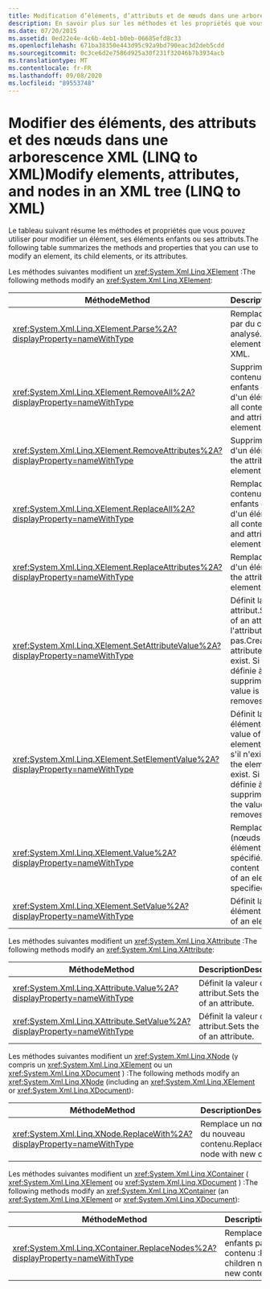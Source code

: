 ```yaml
---
title: Modification d’éléments, d’attributs et de nœuds dans une arborescence XML
description: En savoir plus sur les méthodes et les propriétés que vous pouvez utiliser pour modifier un élément, ses nœuds enfants ou ses attributs.
ms.date: 07/20/2015
ms.assetid: 0ed22e4e-4c6b-4eb1-b0eb-06685efd8c33
ms.openlocfilehash: 671ba38350e443d95c92a9bd790eac3d2deb5cdd
ms.sourcegitcommit: 0c3ce6d2e7586d925a30f231f32046b7b3934acb
ms.translationtype: MT
ms.contentlocale: fr-FR
ms.lasthandoff: 09/08/2020
ms.locfileid: "89553748"
---
```

# <a name="modify-elements-attributes-and-nodes-in-an-xml-tree-linq-to-xml"></a><span data-ttu-id="baecb-103">Modifier des éléments, des attributs et des nœuds dans une arborescence XML (LINQ to XML)</span><span class="sxs-lookup"><span data-stu-id="baecb-103">Modify elements, attributes, and nodes in an XML tree (LINQ to XML)</span></span>

<span data-ttu-id="baecb-104">Le tableau suivant résume les méthodes et propriétés que vous pouvez utiliser pour modifier un élément, ses éléments enfants ou ses attributs.</span><span class="sxs-lookup"><span data-stu-id="baecb-104">The following table summarizes the methods and properties that you can use to modify an element, its child elements, or its attributes.</span></span>

<span data-ttu-id="baecb-105">Les méthodes suivantes modifient un <xref:System.Xml.Linq.XElement> :</span><span class="sxs-lookup"><span data-stu-id="baecb-105">The following methods modify an <xref:System.Xml.Linq.XElement>:</span></span>

|<span data-ttu-id="baecb-106">Méthode</span><span class="sxs-lookup"><span data-stu-id="baecb-106">Method</span></span>|<span data-ttu-id="baecb-107">Description</span><span class="sxs-lookup"><span data-stu-id="baecb-107">Description</span></span>|
|------------|-----------------|
|<xref:System.Xml.Linq.XElement.Parse%2A?displayProperty=nameWithType>|<span data-ttu-id="baecb-108">Remplace un élément par du code XML analysé.</span><span class="sxs-lookup"><span data-stu-id="baecb-108">Replaces an element with parsed XML.</span></span>|
|<xref:System.Xml.Linq.XElement.RemoveAll%2A?displayProperty=nameWithType>|<span data-ttu-id="baecb-109">Supprime tout le contenu (nœuds enfants et attributs) d'un élément.</span><span class="sxs-lookup"><span data-stu-id="baecb-109">Removes all content (child nodes and attributes) of an element.</span></span>|
|<xref:System.Xml.Linq.XElement.RemoveAttributes%2A?displayProperty=nameWithType>|<span data-ttu-id="baecb-110">Supprime les attributs d'un élément.</span><span class="sxs-lookup"><span data-stu-id="baecb-110">Removes the attributes of an element.</span></span>|
|<xref:System.Xml.Linq.XElement.ReplaceAll%2A?displayProperty=nameWithType>|<span data-ttu-id="baecb-111">Remplace tout le contenu (nœuds enfants et attributs) d'un élément.</span><span class="sxs-lookup"><span data-stu-id="baecb-111">Replaces all content (child nodes and attributes) of an element.</span></span>|
|<xref:System.Xml.Linq.XElement.ReplaceAttributes%2A?displayProperty=nameWithType>|<span data-ttu-id="baecb-112">Remplace les attributs d'un élément.</span><span class="sxs-lookup"><span data-stu-id="baecb-112">Replaces the attributes of an element.</span></span>|
|<xref:System.Xml.Linq.XElement.SetAttributeValue%2A?displayProperty=nameWithType>|<span data-ttu-id="baecb-113">Définit la valeur d'un attribut.</span><span class="sxs-lookup"><span data-stu-id="baecb-113">Sets the value of an attribute.</span></span> <span data-ttu-id="baecb-114">Crée l'attribut s'il n'existe pas.</span><span class="sxs-lookup"><span data-stu-id="baecb-114">Creates the attribute if it doesn't exist.</span></span> <span data-ttu-id="baecb-115">Si la valeur est définie à `null`, supprime l'attribut.</span><span class="sxs-lookup"><span data-stu-id="baecb-115">If the value is set to `null`, removes the attribute.</span></span>|
|<xref:System.Xml.Linq.XElement.SetElementValue%2A?displayProperty=nameWithType>|<span data-ttu-id="baecb-116">Définit la valeur d'un élément enfant.</span><span class="sxs-lookup"><span data-stu-id="baecb-116">Sets the value of a child element.</span></span> <span data-ttu-id="baecb-117">Crée l'élément s'il n'existe pas.</span><span class="sxs-lookup"><span data-stu-id="baecb-117">Creates the element if it doesn't exist.</span></span> <span data-ttu-id="baecb-118">Si la valeur est définie à `null`, supprime l'élément.</span><span class="sxs-lookup"><span data-stu-id="baecb-118">If the value is set to `null`, removes the element.</span></span>|
|<xref:System.Xml.Linq.XElement.Value%2A?displayProperty=nameWithType>|<span data-ttu-id="baecb-119">Remplace le contenu (nœuds enfants) d'un élément par le texte spécifié.</span><span class="sxs-lookup"><span data-stu-id="baecb-119">Replaces the content (child nodes) of an element with the specified text.</span></span>|
|<xref:System.Xml.Linq.XElement.SetValue%2A?displayProperty=nameWithType>|<span data-ttu-id="baecb-120">Définit la valeur d'un élément.</span><span class="sxs-lookup"><span data-stu-id="baecb-120">Sets the value of an element.</span></span>|

<span data-ttu-id="baecb-121">Les méthodes suivantes modifient un <xref:System.Xml.Linq.XAttribute> :</span><span class="sxs-lookup"><span data-stu-id="baecb-121">The following methods modify an <xref:System.Xml.Linq.XAttribute>:</span></span>

|<span data-ttu-id="baecb-122">Méthode</span><span class="sxs-lookup"><span data-stu-id="baecb-122">Method</span></span>|<span data-ttu-id="baecb-123">Description</span><span class="sxs-lookup"><span data-stu-id="baecb-123">Description</span></span>|
|------------|-----------------|
|<xref:System.Xml.Linq.XAttribute.Value%2A?displayProperty=nameWithType>|<span data-ttu-id="baecb-124">Définit la valeur d'un attribut.</span><span class="sxs-lookup"><span data-stu-id="baecb-124">Sets the value of an attribute.</span></span>|
|<xref:System.Xml.Linq.XAttribute.SetValue%2A?displayProperty=nameWithType>|<span data-ttu-id="baecb-125">Définit la valeur d'un attribut.</span><span class="sxs-lookup"><span data-stu-id="baecb-125">Sets the value of an attribute.</span></span>|

 <span data-ttu-id="baecb-126">Les méthodes suivantes modifient un <xref:System.Xml.Linq.XNode> (y compris un <xref:System.Xml.Linq.XElement> ou un <xref:System.Xml.Linq.XDocument> ) :</span><span class="sxs-lookup"><span data-stu-id="baecb-126">The following methods modify an <xref:System.Xml.Linq.XNode> (including an <xref:System.Xml.Linq.XElement> or <xref:System.Xml.Linq.XDocument>):</span></span>

|<span data-ttu-id="baecb-127">Méthode</span><span class="sxs-lookup"><span data-stu-id="baecb-127">Method</span></span>|<span data-ttu-id="baecb-128">Description</span><span class="sxs-lookup"><span data-stu-id="baecb-128">Description</span></span>|
|------------|-----------------|
|<xref:System.Xml.Linq.XNode.ReplaceWith%2A?displayProperty=nameWithType>|<span data-ttu-id="baecb-129">Remplace un nœud par du nouveau contenu.</span><span class="sxs-lookup"><span data-stu-id="baecb-129">Replaces a node with new content.</span></span>|

 <span data-ttu-id="baecb-130">Les méthodes suivantes modifient un <xref:System.Xml.Linq.XContainer> ( <xref:System.Xml.Linq.XElement> ou <xref:System.Xml.Linq.XDocument> ) :</span><span class="sxs-lookup"><span data-stu-id="baecb-130">The following methods modify an <xref:System.Xml.Linq.XContainer> (an <xref:System.Xml.Linq.XElement> or <xref:System.Xml.Linq.XDocument>):</span></span>

|<span data-ttu-id="baecb-131">Méthode</span><span class="sxs-lookup"><span data-stu-id="baecb-131">Method</span></span>|<span data-ttu-id="baecb-132">Description</span><span class="sxs-lookup"><span data-stu-id="baecb-132">Description</span></span>|
|------------|-----------------|
|<xref:System.Xml.Linq.XContainer.ReplaceNodes%2A?displayProperty=nameWithType>|<span data-ttu-id="baecb-133">Remplace les nœuds enfants par le nouveau contenu :</span><span class="sxs-lookup"><span data-stu-id="baecb-133">Replaces the children nodes with new content:</span></span>|
